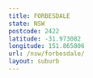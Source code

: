 ```yaml
---
title: FORBESDALE
state: NSW
postcode: 2422
latitude: -31.973082
longitude: 151.865806
url: /nsw/forbesdale/
layout: suburb
---
```

